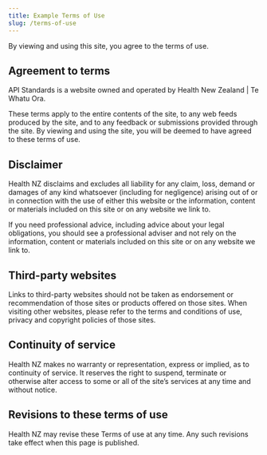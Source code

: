 ```yaml
---
title: Example Terms of Use
slug: /terms-of-use
---
```


By viewing and using this site, you agree to the terms of use.

## Agreement to terms
API Standards is a website owned and operated by Health New Zealand | Te Whatu Ora.

These terms apply to the entire contents of the site, to any web feeds produced by the site, and to any feedback or submissions provided through the site. By viewing and using the site, you will be deemed to have agreed to these terms of use.

## Disclaimer
Health NZ disclaims and excludes all liability for any claim, loss, demand or damages of any kind whatsoever (including for negligence) arising out of or in connection with the use of either this website or the information, content or materials included on this site or on any website we link to.

If you need professional advice, including advice about your legal obligations, you should see a professional adviser and not rely on the information, content or materials included on this site or on any website we link to.

## Third-party websites
Links to third-party websites should not be taken as endorsement or recommendation of those sites or products offered on those sites. When visiting other websites, please refer to the terms and conditions of use, privacy and copyright policies of those sites.

## Continuity of service
Health NZ makes no warranty or representation, express or implied, as to continuity of service. It reserves the right to suspend, terminate or otherwise alter access to some or all of the site’s services at any time and without notice.

## Revisions to these terms of use
Health NZ may revise these Terms of use at any time. Any such revisions take effect when this page is published.
